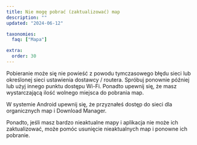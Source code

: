 ```yaml
---
title: Nie mogę pobrać (zaktualizować) map
description: ""
updated: "2024-06-12"

taxonomies:
  faq: ["Mapa"]

extra:
  order: 30
---
```


Pobieranie może się nie powieść z powodu tymczasowego błędu sieci lub określonej sieci ustawienia dostawcy / routera. Spróbuj ponownie później lub użyj innego punktu dostępu Wi-Fi. Ponadto upewnij się, że masz wystarczającą ilość wolnego miejsca do pobrania map.

W systemie Android upewnij się, że przyznałeś dostęp do sieci dla organicznych map i Download Manager.

Ponadto, jeśli masz bardzo nieaktualne mapy i aplikacja nie może ich zaktualizować, może pomóc usunięcie nieaktualnych map i ponowne ich pobranie.
